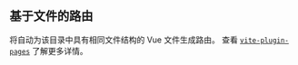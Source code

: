 ## 基于文件的路由

将自动为该目录中具有相同文件结构的 Vue 文件生成路由。
查看 [`vite-plugin-pages`](https://github.com/hannoeru/vite-plugin-pages) 了解更多详情。
